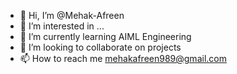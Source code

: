 - 👋 Hi, I’m @Mehak-Afreen
- 👀 I’m interested in ...
- 🌱 I’m currently learning AIML Engineering
- 💞️ I’m looking to collaborate on projects
- 📫 How to reach me mehakafreen989@gmail.com

<!---
Mehak-Afreen/Mehak-Afreen is a ✨ special ✨ repository because its `README.md` (this file) appears on your GitHub profile.
You can click the Preview link to take a look at your changes.
--->
